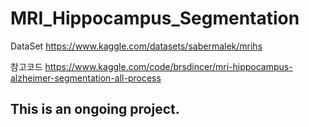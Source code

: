 # MRI_Hippocampus_Segmentation

DataSet
https://www.kaggle.com/datasets/sabermalek/mrihs

참고코드
https://www.kaggle.com/code/brsdincer/mri-hippocampus-alzheimer-segmentation-all-process



## This is an ongoing project.
